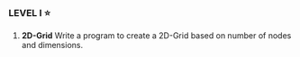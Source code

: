 ### LEVEL I ⭐
1. **2D-Grid** Write a program to create a 2D-Grid based on number of nodes and dimensions.
